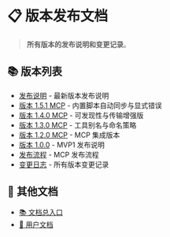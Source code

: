 # 📋 版本发布文档

> **所有版本的发布说明和变更记录**。

## 📚 版本列表

- [发布说明](RELEASE_NOTES.md) - 最新版本发布说明
- [版本 1.5.1 MCP](VERSION_MCP_1.5.1.md) - 内置脚本自动同步与显式错误
- [版本 1.4.0 MCP](VERSION_MCP_1.4.0.md) - 可发现性与传输增强版
- [版本 1.3.0 MCP](VERSION_MCP_1.3.0.md) - 工具别名与命名策略
- [版本 1.2.0 MCP](VERSION_MCP_1.2.0.md) - MCP 集成版本
- [版本 1.0.0](VERSION_1.0.0.md) - MVP1 发布说明
- [发布流程](RELEASE_FLOW_MCP.md) - MCP 发布流程
- [变更日志](../../CHANGELOG.md) - 所有版本变更记录

## 🔗 其他文档

- [📚 文档总入口](../README.md)
- [👤 用户文档](../user/README.md)
